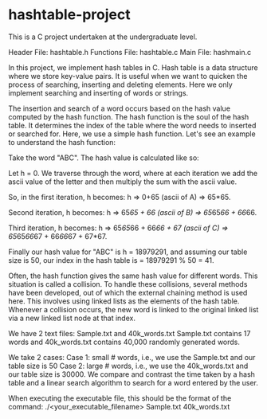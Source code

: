 # hashtable-project
This is a C project undertaken at the undergraduate level. 
 
Header File:	hashtable.h
Functions File: hashtable.c
Main File:		hashmain.c

In this project, we implement hash tables in C.
Hash table is a data structure where we store key-value pairs.
It is useful when we want to quicken the process of searching, inserting and deleting elements.
Here we only implement searching and inserting of words or strings.

The insertion and search of a word occurs based on the hash value computed by the hash function.
The hash function is the soul of the hash table. 
It determines the index of the table where the word needs to inserted or searched for.
Here, we use a simple hash function.
Let's see an example to understand the hash function:

Take the word "ABC". The hash value is calculated like so: 

Let h = 0. We traverse through the word, where at each iteration we add the ascii value of the letter 
and then multiply the sum with the ascii value. 

So, in the first iteration, h becomes: h => 0+65 (ascii of A) => 65*65.

Second iteration, h becomes: h => 65*65 + 66 (ascii of B) => 65*65*66 + 66*66.

Third iteration, h becomes: h => 65*65*66 + 66*66 + 67 (ascii of C) => 65*65*66*67 + 66*66*67 + 67*67.

Finally our hash value for "ABC" is h = 18979291, and assuming our table size is 50,
our index in the hash table is = 18979291 % 50 = 41. 

Often, the hash function gives the same hash value for different words. This situation is called a collision.
To handle these collisions, several methods have been developed, out of which the external chaining method
is used here. This involves using linked lists as the elements of the hash table. 
Whenever a collision occurs, the new word is linked to the original linked list via a new linked list 
node at that index.  

We have 2 text files: Sample.txt and 40k_words.txt
Sample.txt contains 17 words and 40k_words.txt contains 40,000 randomly generated words.

We take 2 cases:
Case 1: small # words, i.e., we use the Sample.txt and our table size is 50
Case 2: large # words, i.e., we use the 40k_words.txt and our table size is 30000.
We compare and contrast the time taken by a hash table and a linear search algorithm
to search for a word entered by the user.

When executing the executable file, this should be the format of the command:
./<your_executable_filename> Sample.txt 40k_words.txt
